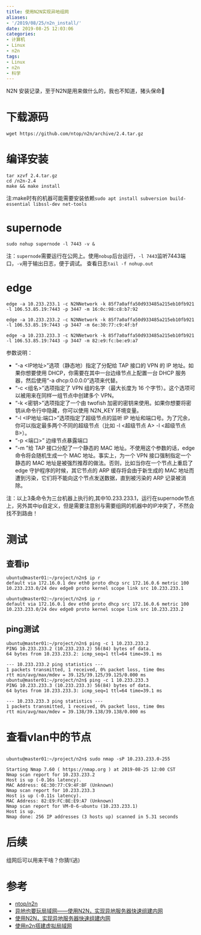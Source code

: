 ```yaml
---
title: 使用N2N实现异地组网
aliases:
- '/2019/08/25/n2n_install/'
date: 2019-08-25 12:03:06
categories:
- 计算机
- Linux
- n2n
tags:
- Linux
- n2n
- 科学
---
```


N2N  安装记录，至于N2N是用来做什么的，我也不知道，猪头保命🐷

<!--more-->
# 下载源码
```shell
wget https://github.com/ntop/n2n/archive/2.4.tar.gz
```
# 编译安装
```shell
tar xzvf 2.4.tar.gz
cd /n2n-2.4
make && make install
```
注:make时有的机器可能需要安装依赖`sudo apt install subversion build-essential libssl-dev net-tools`

# supernode
```shell
sudo nohup supernode -l 7443 -v &
```
注：`supernode`需要运行在公网上。使用`nobup`后台运行，`-l 7443`监听7443端口，`-v`用于输出日志，便于调试。
查看日志`tail -f nohup.out`

# edge
```shell
edge -a 10.233.233.1 -c N2NNetwork -k 85f7a0affa50d933485a215eb10fb921 -l 106.53.85.19:7443 -p 3447 -m 16:0c:98:c8:b7:92

edge -a 10.233.233.2 -c N2NNetwork -k 85f7a0affa50d933485a215eb10fb921 -l 106.53.85.19:7443 -p 3447 -m 6e:30:77:c9:4f:bf

edge -a 10.233.233.3 -c N2NNetwork -k 85f7a0affa50d933485a215eb10fb921 -l 106.53.85.19:7443 -p 3447 -m 82:e9:fc:be:e9:a7

```
参数说明：
- “-a <IP地址>”选项（静态地）指定了分配给 TAP 接口的 VPN 的 IP 地址。如果你想要使用 DHCP，你需要在其中一台边缘节点上配置一台 DHCP 服务器，然后使用“-a dhcp:0.0.0.0”选项来代替。
- “-c <组名>”选项指定了 VPN 组的名字（最大长度为 16 个字节）。这个选项可以被用来在同样一组节点中创建多个 VPN。
- “-k <密钥>”选项指定了一个由 twofish 加密的密钥来使用。如果你想要将密钥从命令行中隐藏，你可以使用 N2N_KEY 环境变量。
- “-l <IP地址:端口>”选项指定了超级节点的监听 IP 地址和端口号。为了冗余，你可以指定最多两个不同的超级节点（比如 -l <超级节点 A> -l <超级节点 B>）。
- “-p <端口>” 边缘节点暴露端口
- “-m ”给 TAP 接口分配了一个静态的 MAC 地址。不使用这个参数的话，edge 命令将会随机生成一个 MAC 地址。事实上，为一个 VPN 接口强制指定一个静态的 MAC 地址是被强烈推荐的做法。否则，比如当你在一个节点上重启了 edge 守护程序的时候，其它节点的 ARP 缓存将会由于新生成的 MAC 地址而遭到污染，它们将不能向这个节点发送数据，直到被污染的 ARP 记录被消除。

注：以上3条命令为三台机器上执行的,其中10.233.233.1，运行在supernode节点上，另外其中ip自定义，但是需要注意别与需要组网的机器中的IP冲突了，不然会找不到路由！

# 测试

## 查看ip 
```shell
ubuntu@master01:~/project/n2n$ ip r
default via 172.16.0.1 dev eth0 proto dhcp src 172.16.0.6 metric 100 
10.233.233.0/24 dev edge0 proto kernel scope link src 10.233.233.1 
```
```shell
ubuntu@master02:~/project/n2n$ ip r
default via 172.16.0.1 dev eth0 proto dhcp src 172.16.0.6 metric 100 
10.233.233.0/24 dev edge0 proto kernel scope link src 10.233.233.2 
```

## ping测试
```shell
ubuntu@master01:~/project/n2n$ ping -c 1 10.233.233.2
PING 10.233.233.2 (10.233.233.2) 56(84) bytes of data.
64 bytes from 10.233.233.2: icmp_seq=1 ttl=64 time=39.1 ms

--- 10.233.233.2 ping statistics ---
1 packets transmitted, 1 received, 0% packet loss, time 0ms
rtt min/avg/max/mdev = 39.125/39.125/39.125/0.000 ms
ubuntu@master01:~/project/n2n$ ping -c 1 10.233.233.3
PING 10.233.233.3 (10.233.233.3) 56(84) bytes of data.
64 bytes from 10.233.233.3: icmp_seq=1 ttl=64 time=39.1 ms

--- 10.233.233.3 ping statistics ---
1 packets transmitted, 1 received, 0% packet loss, time 0ms
rtt min/avg/max/mdev = 39.138/39.138/39.138/0.000 ms
```

# 查看vlan中的节点
```shell

ubuntu@master01:~/project/n2n$ sudo nmap -sP 10.233.233.0-255

Starting Nmap 7.60 ( https://nmap.org ) at 2019-08-25 12:00 CST
Nmap scan report for 10.233.233.2
Host is up (-0.16s latency).
MAC Address: 6E:30:77:C9:4F:BF (Unknown)
Nmap scan report for 10.233.233.3
Host is up (-0.11s latency).
MAC Address: 82:E9:FC:BE:E9:A7 (Unknown)
Nmap scan report for VM-0-6-ubuntu (10.233.233.1)
Host is up.
Nmap done: 256 IP addresses (3 hosts up) scanned in 5.31 seconds
```

# 后续
组网后可以用来干啥？你猜!(逃)

# 参考
- [ntop/n2n](https://github.com/ntop/n2n)
- [异地也要玩局域网——使用N2N，实现异地服务器快速组建内网](https://blog.ilemonrain.com/linux/n2n-v2-tutorial.html)
- [使用N2N，实现异地服务器快速组建内网](https://ysicing.me/posts/n2n-v2-tutorial/)
- [使用n2n搭建虚拟局域网](https://sparkydogx.github.io/2018/12/20/n2n/)